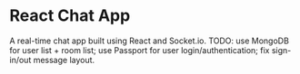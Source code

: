 # React Chat App

A real-time chat app built using React and Socket.io.
TODO: use MongoDB for user list + room list; use Passport for user login/authentication; fix sign-in/out message layout.
